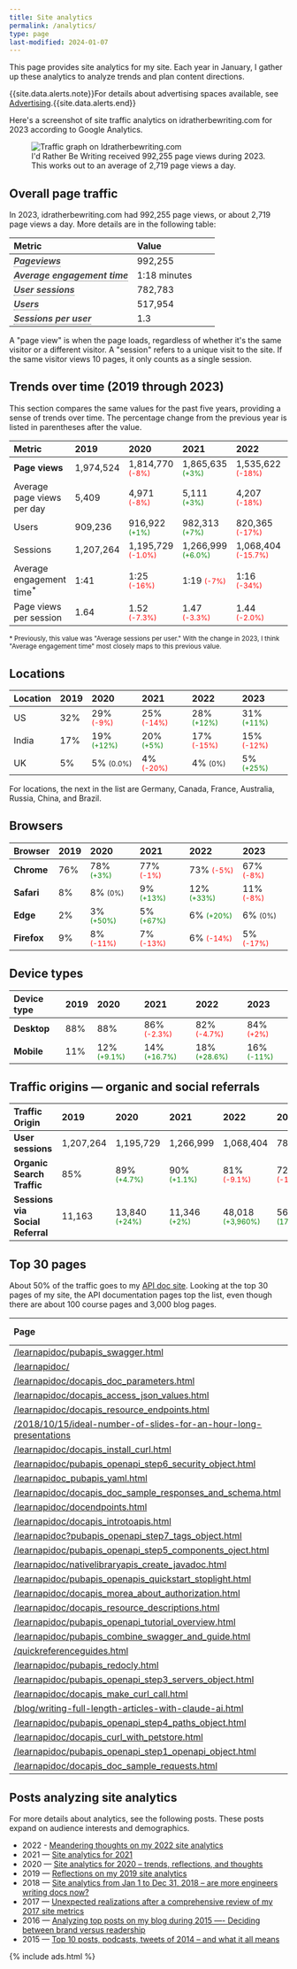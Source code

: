 ```yaml
---
title: Site analytics
permalink: /analytics/
type: page
last-modified: 2024-01-07
---
```


This page provides site analytics for my site. Each year in January, I gather up these analytics to analyze trends and plan content directions.

{{site.data.alerts.note}}For details about advertising spaces available, see <a href="/advertising">Advertising</a>.{{site.data.alerts.end}}

Here's a screenshot of site traffic analytics on idratherbewriting.com for 2023 according to Google Analytics.

<figure>
   <img src="https://s3.us-west-1.wasabisys.com/idbwmedia.com/images/pageviewsscreenshotanalytics2023.png" alt="Traffic graph on Idratherbewriting.com" />
   <figcaption>I'd Rather Be Writing received 992,255 page views during 2023. This works out to an average of 2,719 page views a day.</figcaption>
</figure>

<h2 id="page_traffic">Overall page traffic</h2>
<p>
   In 2023, idratherbewriting.com had 992,255 page views, or about 2,719 page views a day. More details are in the following table:
</p>

<table>
  <col width="60%">
  <col width="40%">
    <thead>
      <tr>
        <th><b>Metric</b></th>
        <th><b>Value</b></th>
      </tr>
    </thead>
    <tr>
      <td><b data-toggle="tooltip" title="The total number of times that all pages on the website have been loaded.">Pageviews</b></td>
      <td>992,255</td>
    </tr>
    <tr>
      <td><b data-toggle="tooltip" title="The average duration a user spends actively engaged on a page or set of pages on your website.">Average engagement time</b></td>
      <td>1:18 minutes</td>
    </tr>
    <tr>
      <td><b data-toggle="tooltip" title="A group of user interactions with your website that take place within a given time frame, typically a single visit">User sessions</b></td>
      <td>782,783 </td>
    </tr>
    <tr>
      <td><b data-toggle="tooltip" title="People who have initiated at least one session on the website during a given time frame.">Users</b></td>
      <td>517,954</td>
    </tr>
    <tr>
      <td><b data-toggle="tooltip" title="The average number of sessions initiated by each user over a specified period">Sessions per user</b></td>
      <td>1.3</td>
    </tr>
</table>

<p>A "page view" is when the page loads, regardless of whether it's the same visitor or a different visitor. A "session" refers to a unique visit to the site. If the same visitor views 10 pages, it only counts as a single session.</p>

<h2 id="trends_over_time">Trends over time (2019 through 2023)</h2>

<p>This section compares the same values for the past five years, providing a sense of trends over time. The percentage change from the previous year is listed in parentheses after the value.

<table>
  <thead>
    <tr>
      <th><b>Metric</b></th>
      <th><b>2019</b></th>
      <th><b>2020</b></th>
      <th><b>2021</b></th>
      <th><b>2022</b></th>
      <th><b>2023</b></th>
    </tr>
  </thead>
  <tr>
    <td><b>Page views</b></td>
    <td>1,974,524</td>
    <td>1,814,770 <span class="negative">(-8%)</span></td>
    <td>1,865,635 <span class="positive">(+3%)</span></td>
    <td>1,535,622 <span class="negative">(-18%)</span></td>
    <td>992,255<span class="negative">(-35%%)</span></td>
  </tr>
  <tr>
    <td>Average page views per day</td>
    <td>5,409</td>
    <td>4,971 <span class="negative">(-8%)</span></td>
    <td>5,111 <span class="positive">(+3%)</span></td>
    <td>4,207 <span class="negative">(-18%)</span></td>
    <td>2,719 <span class="negative">(-35%)</span></td>
  </tr>
  <tr>
    <td>Users</td>
    <td>909,236</td>
    <td>916,922 <span class="positive">(+1%)</span></td>
    <td>982,313 <span class="positive">(+7%)</span></td>
    <td>820,365 <span class="negative">(-17%)</span></td>
    <td>517,954 <span class="negative">(-37%)</span></td>
  </tr>
  <tr>
    <td>Sessions</td>
    <td>1,207,264</td>
    <td>1,195,729 <span class="negative">(-1.0%)</span></td>
    <td>1,266,999 <span class="positive">(+6.0%)</span></td>
    <td>1,068,404 <span class="negative">(-15.7%)</span></td>
    <td>782,783  <span class="negative">(-27%)</span></td>
  </tr>
  <tr>
    <td>Average engagement time<sup>*</sup></td>
    <td>1:41</td>
    <td>1:25 <span class="negative">(-16%)</span></td>
    <td>1:19 <span class="negative">(-7%)</span></td>
    <td>1:16 <span class="negative">(-34%)</span></td>
    <td>1:18  <span class="positive">(+3%)</span></td>
  </tr>
  <tr>
    <td>Page views per session</td>
    <td>1.64</td>
    <td>1.52 <span class="negative">(-7.3%)</span></td>
    <td>1.47 <span class="negative">(-3.3%)</span></td>
    <td>1.44 <span class="negative">(-2.0%)</span></td>
    <td>1.27 <span class="negative">(-12%)</span></td>
  </tr>
</table>

<small>* Previously, this value was "Average sessions per user." With the change in 2023, I think "Average engagement time" most closely maps to this previous value.</small>

<h2 id="locations">Locations</h2>

<table>
  <thead>
    <tr>
      <th><b>Location</b></th>
      <th><b>2019</b></th>
      <th><b>2020</b></th>
      <th><b>2021</b></th>
      <th><b>2022</b></th>
      <th><b>2023</b></th>
    </tr>
  </thead>
  <tbody>
    <tr>
      <td>US</td>
      <td>32%</td>
      <td>29% <span class="negative">(-9%)</span></td>
      <td>25% <span class="negative">(-14%)</span></td>
      <td>28% <span class="positive">(+12%)</span></td>
      <td>31% <span class="positive">(+11%)</span></td>
    </tr>
    <tr>
      <td>India</td>
      <td>17%</td>
      <td>19% <span class="positive">(+12%)</span></td>
      <td>20% <span class="positive">(+5%)</span></td>
      <td>17% <span class="negative">(-15%)</span></td>
      <td>15% <span class="negative">(-12%)</span></td>
    </tr>
    <tr>
      <td>UK</td>
      <td>5%</td>
      <td>5% <span class="neutral">(0.0%)</span></td>
      <td>4% <span class="negative">(-20%)</span></td>
      <td>4% <span class="neutral">(0%)</span></td>
      <td>5% <span class="positive">(+25%)</span></td>
    </tr>
  </tbody>
</table>

For locations, the next in the list are Germany, Canada, France, Australia, Russia, China, and Brazil.

<h2 id="browsers">Browsers</h2>

<table>
  <thead>
    <tr>
      <th><b>Browser</b></th>
      <th><b>2019</b></th>
      <th><b>2020</b></th>
      <th><b>2021</b></th>
      <th><b>2022</b></th>
      <th><b>2023</b></th>
    </tr>
  </thead>
  <tbody>
    <tr>
      <td><b>Chrome</b></td>
      <td>76%</td>
      <td>78% <span class="positive">(+3%)</span></td>
      <td>77% <span class="negative">(-1%)</span></td>
      <td>73% <span class="negative">(-5%)</span></td>
      <td>67% <span class="negative">(-8%)</span></td>
    </tr>
    <tr>
      <td><b>Safari</b></td>
      <td>8%</td>
      <td>8% <span class="neutral">(0%)</span></td>
      <td>9% <span class="positive">(+13%)</span></td>
      <td>12% <span class="positive">(+33%)</span></td>
      <td>11% <span class="negative">(-8%)</span></td>
    </tr>
    <tr>
      <td><b>Edge</b></td>
      <td>2%</td>
      <td>3% <span class="positive">(+50%)</span></td>
      <td>5% <span class="positive">(+67%)</span></td>
      <td>6% <span class="positive">(+20%)</span></td>
      <td>6% <span class="neutral">(0%)</span></td>
    </tr>
    <tr>
      <td><b>Firefox</b></td>
      <td>9%</td>
      <td>8% <span class="negative">(-11%)</span></td>
      <td>7% <span class="negative">(-13%)</span></td>
      <td>6% <span class="negative">(-14%)</span></td>
      <td>5% <span class="negative">(-17%)</span></td>
    </tr>
  </tbody>
</table>

<h2 id="device_types">Device types</h2>
<table>
  <thead>
    <tr>
      <th><b>Device type</b></th>
      <th><b>2019</b></th>
      <th><b>2020</b></th>
      <th><b>2021</b></th>
      <th><b>2022</b></th>
      <th><b>2023</b></th>
    </tr>
  </thead>
  <tbody>
    <tr>
      <td><b>Desktop</b></td>
      <td>88%</td>
      <td>88%</td>
      <td>86% <span class="negative">(-2.3%)</span></td>
      <td>82% <span class="negative">(-4.7%)</span></td>
      <td>84% <span class="negative">(+2%)</span></td>
    </tr>
    <tr>
      <td><b>Mobile</b></td>
      <td>11%</td>
      <td>12% <span class="positive">(+9.1%)</span></td>
      <td>14% <span class="positive">(+16.7%)</span></td>
      <td>18% <span class="positive">(+28.6%)</span></td>
      <td>16% <span class="positive">(-11%)</span></td>
    </tr>
  </tbody>
</table>

<h2 id="traffic_origins">Traffic origins — organic and social referrals</h2>
<table>
  <thead>
    <tr>
      <th><b>Traffic Origin</b></th>
      <th>2019</th>
      <th>2020</th>
      <th>2021</th>
      <th>2022</th>
      <th>2023</th>
    </tr>
  </thead>
  <tbody>
    <tr>
      <td><b>User sessions</b></td>
      <td>1,207,264</td>
      <td>1,195,729</td>
      <td>1,266,999</td>
      <td>1,068,404</td>
      <td>782,783</td>
    </tr>
    <tr>
      <td><b>Organic Search Traffic</b></td>
      <td>85%</td>
      <td>89% <span class="positive">(+4.7%)</span></td>
      <td>90% <span class="positive">(+1.1%)</span></td>
      <td>81% <span class="negative">(-9.1%)</span></td>
      <td>72% <span class="negative">(-11%)</span></td>
    </tr>
    <tr>
      <td><b>Sessions via Social Referral</b></td>
      <td>11,163</td>
      <td>13,840 <span class="positive">(+24%)</span></td>
      <td>11,346 <span class="positive">(+2%)</span></td>
      <td>48,018 <span class="positive">(+3,960%)</span></td>
      <td>56,327 <span class="positive">(17%)</span></td>
    </tr>
  </tbody>
</table>


<h2 id="top_30_pages">Top 30 pages</h2>

About 50% of the traffic goes to my [API doc site](/learnapidoc). Looking at the top 30 pages of my site, the API documentation pages top the list, even though there are about 100 course pages and 3,000 blog pages.

<table>
  <col width="60%">
  <col width="40%">
  <thead>
  <tr>
    <th>Page</th>
    <th>Page views</th>
  </tr>
  </thead>
  <tbody>
  <tr>
    <td><a href="https://idratherbewriting.com/learnapidoc/pubapis_swagger.html">/learnapidoc/pubapis_swagger.html</a></td>
    <td>51,863</td>
  </tr>
  <tr>
    <td><a href="https://idratherbewriting.com/learnapidoc/">/learnapidoc/</a></td>
    <td>45,101</td>
  </tr>
  <tr>
    <td><a href="https://idratherbewriting.com/learnapidoc/docapis_doc_parameters.html">/learnapidoc/docapis_doc_parameters.html</a></td>
    <td>44,922</td>
  </tr>
  <tr>
    <td><a href="https://idratherbewriting.com/learnapidoc/docapis_access_json_values.html">/learnapidoc/docapis_access_json_values.html</a></td>
    <td>36,769</td>
  </tr>
  <tr>
    <td><a href="https://idratherbewriting.com/learnapidoc/docapis_resource_endpoints.html">/learnapidoc/docapis_resource_endpoints.html</a></td>
    <td>22,160</td>
  </tr>
  <tr>
    <td><a href="https://idratherbewriting.com/2018/10/15/ideal-number-of-slides-for-an-hour-long-presentations">/2018/10/15/ideal-number-of-slides-for-an-hour-long-presentations</a></td>
    <td>20,779</td>
  </tr>
  <tr>
    <td><a href="https://idratherbewriting.com/learnapidoc/docapis_install_curl.html">/learnapidoc/docapis_install_curl.html</a></td>
    <td>15,741</td>
  </tr>
  <tr>
    <td><a href="https://idratherbewriting.com/learnapidoc/pubapis_openapi_step6_security_object.html">/learnapidoc/pubapis_openapi_step6_security_object.html</a></td>
    <td>13,939</td>
  </tr>
  <tr>
    <td><a href="https://idratherbewriting.com/learnapidoc_pubapis_yaml.html">/learnapidoc_pubapis_yaml.html</a></td>
    <td>13,682</td>
  </tr>
  <tr>
    <td><a href="https://idratherbewriting.com/learnapidoc/docapis_doc_sample_responses_and_schema.html">/learnapidoc/docapis_doc_sample_responses_and_schema.html</a></td>
    <td>11,639</td>
  </tr>
  <tr>
    <td><a href="https://idratherbewriting.com/learnapidoc/docendpoints.html">/learnapidoc/docendpoints.html</a></td>
    <td>11,634</td>
  </tr>
  <tr>
    <td><a href="https://idratherbewriting.com/learnapidoc/docapis_introtoapis.html">/learnapidoc/docapis_introtoapis.html</a></td>
    <td>11,175</td>
  </tr>
  <tr>
    <td><a href="https://idratherbewriting.com/learnapidoc?pubapis_openapi_step7_tags_object.html">/learnapidoc?pubapis_openapi_step7_tags_object.html</a></td>
    <td>10,615</td>
  </tr>
  <tr>
    <td><a href="https://idratherbewriting.com/learnapidoc/pubapis_openapi_step5_components_oject.html">/learnapidoc/pubapis_openapi_step5_components_oject.html</a></td>
    <td>10,297</td>
  </tr>
  <tr>
    <td><a href="https://idratherbewriting.com/learnapidoc/nativelibraryapis_create_javadoc.html">/learnapidoc/nativelibraryapis_create_javadoc.html</a></td>
    <td>9,494</td>
  </tr>
  <tr>
    <td><a href="https://idratherbewriting.com/learnapidoc/pubapis_openapis_quickstart_stoplight.html">/learnapidoc/pubapis_openapis_quickstart_stoplight.html</a></td>
    <td>9,265</td>
  </tr>
  <tr>
    <td><a href="https://idratherbewriting.com/learnapidoc/docapis_morea_about_authorization.html">/learnapidoc/docapis_morea_about_authorization.html</a></td>
    <td>9,143</td>
  </tr>
  <tr>
    <td><a href="https://idratherbewriting.com/learnapidoc/docapis_resource_descriptions.html">/learnapidoc/docapis_resource_descriptions.html</a></td>
    <td>9,057</td>
  </tr>
  <tr>
    <td><a href="https://idratherbewriting.com/learnapidoc/pubapis_openapi_tutorial_overview.html">/learnapidoc/pubapis_openapi_tutorial_overview.html</a></td>
    <td>8,907</td>
  </tr>
  <tr>
    <td><a href="https://idratherbewriting.com/learnapidoc/pubapis_combine_swagger_and_guide.html">/learnapidoc/pubapis_combine_swagger_and_guide.html</a></td>
    <td>8,534</td>
  </tr>
  <tr>
    <td><a href="https://idratherbewriting.com/quickreferenceguides.html">/quickreferenceguides.html</a></td>
    <td>7,755</td>
  </tr>
  <tr>
    <td><a href="https://idratherbewriting.com/learnapidoc/pubapis_redocly.html">/learnapidoc/pubapis_redocly.html</a></td>
    <td>7,661</td>
  </tr>
  <tr>
    <td><a href="https://idratherbewriting.com/learnapidoc/pubapis_openapi_step3_servers_object.html">/learnapidoc/pubapis_openapi_step3_servers_object.html</a></td>
    <td>7,411</td>
  </tr>
  <tr>
    <td><a href="https://idratherbewriting.com/learnapidoc/docapis_make_curl_call.html">/learnapidoc/docapis_make_curl_call.html</a></td>
    <td>7,382</td>
  </tr>
  <tr>
    <td><a href="https://idratherbewriting.com/blog/writing-full-length-articles-with-claude-ai.html">/blog/writing-full-length-articles-with-claude-ai.html</a></td>
    <td>7,217</td>
  </tr>
  <tr>
    <td><a href="https://idratherbewriting.com/learnapidoc/pubapis_openapi_step4_paths_object.html">/learnapidoc/pubapis_openapi_step4_paths_object.html</a></td>
    <td>6,988</td>
  </tr>
  <tr>
    <td><a href="https://idratherbewriting.com/learnapidoc/docapis_curl_with_petstore.html">/learnapidoc/docapis_curl_with_petstore.html</a></td>
    <td>6,817</td>
  </tr>
  <tr>
    <td><a href="https://idratherbewriting.com/learnapidoc/pubapis_openapi_step1_openapi_object.html">/learnapidoc/pubapis_openapi_step1_openapi_object.html</a></td>
    <td>6,513</td>
  </tr>
  <tr>
    <td><a href="https://idratherbewriting.com/learnapidoc/docapis_doc_sample_requests.html">/learnapidoc/docapis_doc_sample_requests.html</a></td>
    <td>6,429</td>
  </tr>
  </tbody>
</table>

<h2 id="analytical_posts">Posts analyzing site analytics</h2>
<p>For more details about analytics, see the following posts. These posts expand on audience interests and demographics.</p>
<ul>
   <li>2022 - <a href="/blog/site-analytics-2022">Meandering thoughts on my 2022 site analytics</a></li>
   <li>2021 — <a href="/blog/2021-site-analytics-reflections">Site analytics for 2021</a></li>
   <li>2020 — <a href="/blog/site-analytics-reflections/">Site analytics for 2020 – trends, reflections, and thoughts</a></li>
   <li>2019 — <a href="/blog/reflections-on-site-analytics-for-2019/">Reflections on my 2019 site analytics</a></li>
   <li>2018 — <a href="/2019/01/14/site-analytics-from-2018-59-percent-traffic-going-to-api-doc-site/">Site analytics from Jan 1 to Dec 31, 2018 – are more engineers writing docs now?</a></li>
   <li>2017 — <a href="/2018/01/11/comprehensive-metrics-for-idratherbewriting-in-2017">Unexpected realizations after a comprehensive review of my 2017 site metrics</a></li>
   <li>2016 — <a href="/2016/01/01/analyzing-top-posts-trends-on-idratherbewriting-blog/">Analyzing top posts on my blog during 2015 —- Deciding between brand versus readership</a></li>
   <li>2015 — <a href="/2015/01/05/top-10-posts-podcasts-tweets-of-2014-and-what-it-all-means/">Top 10 posts, podcasts, tweets of 2014 – and what it all means</a></li>
</ul>
{% include ads.html %}

<style>
/* Negative value styling */
.negative {
  font-size: 0.8em; /* Smaller font size */
  color: red; /* Green text color */
}

/* Positive value styling */
.positive {
  font-size: 0.8em; /* Smaller font size */
  color: green; /* Red text color */
}

.neutral {
  font-size: 0.8em;
}

 [data-toggle="tooltip"] {
    font-style: italic;
    border-bottom: 1px dotted;
    color: #444;
  }
table thead>tr>th {
text-align: left;
text-transform: none;
}

table {
min-width: 80%;
}

</style>
